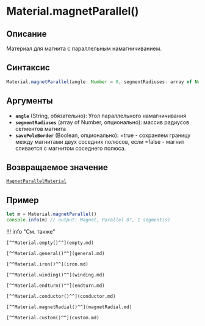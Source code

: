# Material.magnetParallel()

## Описание
Материал для магнита с параллельным намагничиванием.

## Синтаксис
```javascript
Material.magnetParallel(angle: Number = 0, segmentRadiuses: array of Number = [], savePoleBorder: Boolean = true) -> MagnetParallelMaterial
``` 

## Аргументы
- **`angle`** (String, обязательно): Угол параллельного намагничивания
- **`segmentRadiuses`** (array of Number, опционально): массив радиусов сегментов магнита
- **`savePoleBorder`** (Boolean, опционально): =true - сохраняем границу между магнитами двух соседних полюсов, если =false - магнит сливается с магнитом соседнего полюса.

## Возвращаемое значение
[`MagnetParallelMaterial`](./../../../types/materials/MagnetParallelMaterial/index.md)

## Пример
``` javascript linenums="1"
let m = Material.magnetParallel()
console.info(m) // output: Magnet, Parallel 0°, 1 segment(s)
``` 

!!! info "См. также"


    [^^Material.empty()^^](empty.md)

    [^^Material.general()^^](general.md)

    [^^Material.iron()^^](iron.md)

    [^^Material.winding()^^](winding.md)

    [^^Material.endturn()^^](endturn.md)

    [^^Material.conductor()^^](conductor.md)

    [^^Material.magnetRadial()^^](magnetRadial.md)
    
    [^^Material.custom()^^](custom.md)
